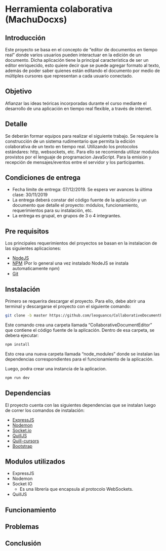 # Herramienta colaborativa (MachuDocxs)

## Introducción
Este proyecto se basa en el concepto de “editor de documentos en tiempo real” donde varios usuarios pueden interactuar en la edición de un documento. 
Dicha aplicación tiene la principal característica de ser un editor enriquecido, esto quiere decir que se puede agregar formato al texto, además de poder saber quienes están editando el documento por medio de múltiples cursores que representan a cada usuario conectado.
## Objetivo
Afianzar las ideas teóricas incorporadas durante el curso mediante el desarrollo de una aplicación en tiempo real flexible, a través de internet.
## Detalle
Se deberán formar equipos para realizar el siguiente trabajo.
Se requiere la construcción de un sistema rudimentario que permita la edición colaborativa de un texto en tiempo real. Utilizando los protocolos estándares: http, websockets, etc.
Para ello se recomienda utilizar modulos provistos por el lenguaje de programacion JavaScript. Para la emisión y recepción de mensajes/eventos entre el servidor y los participantes.
## Condiciones de entrega
* Fecha límite de entrega: 07/12/2019. Se espera ver avances la última clase: 30/11/2019
* La entrega deberá constar del código fuente de la aplicación y un documento que detalle el proyecto: módulos, funcionamiento, requerimientos para su instalación, etc.
* La entrega es grupal, en grupos de 3 o 4 integrantes.
## Pre requisitos
Los principales requerimientos del proyectos se basan en la instalacion de las siguientes aplicaciones:
* [NodeJS](https://nodejs.org/es/)
* [NPM](https://www.npmjs.com/) (Por lo general una vez instalado NodeJS se instala automaticamente npm)
* [Git](https://github.com/)

## Instalación
Primero se requerira descargar el proyecto. Para ello, debe abrir una terminal y descargarse el proyecto con el siguiente comando:
```bash
git clone -b master https://github.com/leoguanco/CollaborativeDocumentEditor.git
```
Este comando crea una carpeta llamada “CollaborativeDocumentEditor” que contiene el código fuente de la aplicación.
Dentro de esa carpeta, se debera ejecutar:
```bash
npm install
```
Esto crea una nueva carpeta llamada “node_modules” donde se instalan las dependencias correspondientes para el funcionamiento de la aplicación.

Luego, podra crear una instancia de la aplicacion.
```bash
npm run dev
```
## Dependencias
El proyecto cuenta con las siguientes dependencias que se instalan luego de correr los comandos de instalación:
* [ExpressJS](https://expressjs.com/es/)
* [Nodemon](https://nodemon.io/)
* [Socket.io](https://socket.io/)
* [QuillJS](https://quilljs.com/)
* [Quill-cursors](https://github.com/reedsy/quill-cursors)
* [Bootstrap](https://getbootstrap.com/)

## Modulos utilizados
* ExpressJS
* Nodemon
* Socket IO
  * Es una librería que encapsula al protocolo WebSockets.
* QuillJS
## Funcionamiento
## Problemas
## Conclusión
